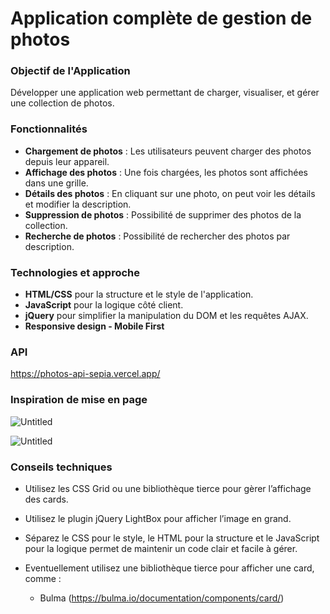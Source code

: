 # Application complète de gestion de photos

### **Objectif de l'Application**

Développer une application web permettant de charger, visualiser, et gérer une collection de photos.

### **Fonctionnalités**

- **Chargement de photos** : Les utilisateurs peuvent charger des photos depuis leur appareil.
- **Affichage des photos** : Une fois chargées, les photos sont affichées dans une grille.
- **Détails des photos** : En cliquant sur une photo, on peut voir les détails et modifier la description.
- **Suppression de photos** : Possibilité de supprimer des photos de la collection.
- **Recherche de photos** : Possibilité de rechercher des photos par description.

### **Technologies et approche**

- **HTML/CSS** pour la structure et le style de l'application.
- **JavaScript** pour la logique côté client.
- **jQuery** pour simplifier la manipulation du DOM et les requêtes AJAX.
- **Responsive design - Mobile First**

### API

https://photos-api-sepia.vercel.app/

### Inspiration de mise en page

![Untitled](https://prod-files-secure.s3.us-west-2.amazonaws.com/30021111-6352-456d-8322-99d7daa0d260/683bbf73-3c17-47db-b87d-5b74bd5376dc/417f2f17-63a1-44e4-a6cd-216d3e48c729.png)

![Untitled](https://prod-files-secure.s3.us-west-2.amazonaws.com/30021111-6352-456d-8322-99d7daa0d260/d35b75ce-2a3a-43ab-b22a-42943ab499ef/Untitled.png)

### Conseils techniques

- Utilisez les CSS Grid ou une bibliothèque tierce pour gèrer l’affichage des cards.
- Utilisez le plugin jQuery LightBox pour afficher l’image en grand.
- Séparez le CSS pour le style, le HTML pour la structure et le JavaScript pour la logique permet de maintenir un code clair et facile à gérer.
- Eventuellement utilisez une bibliothèque tierce pour afficher une card, comme :
  
    - Bulma (https://bulma.io/documentation/components/card/)
